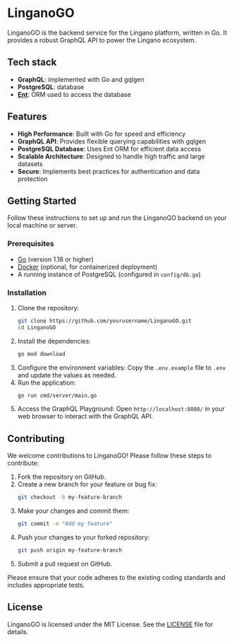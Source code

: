 # LinganoGO

LinganoGO is the backend service for the Lingano platform, written in Go. It provides a robust GraphQL API to power the Lingano ecosystem.

## Tech stack
- **GraphQL**: implemented with Go and gqlgen
- **PostgreSQL**: database
- **[Ent](https://entgo.io/docs/)**: ORM used to access the database


## Features

- **High Performance**: Built with Go for speed and efficiency
- **GraphQL API**: Provides flexible querying capabilities with gqlgen
- **PostgreSQL Database**: Uses Ent ORM for efficient data access
- **Scalable Architecture**: Designed to handle high traffic and large datasets
- **Secure**: Implements best practices for authentication and data protection

## Getting Started

Follow these instructions to set up and run the LinganoGO backend on your local machine or server.

### Prerequisites

-   [Go](https://golang.org/) (version 1.18 or higher)
-   [Docker](https://www.docker.com/) (optional, for containerized deployment)
-   A running instance of PostgreSQL (configured in `config/db.go`)

### Installation

1. Clone the repository:
    ```bash
    git clone https://github.com/yourusername/LinganoGO.git
    cd LinganoGO
    ```
2. Install the dependencies:
    ```bash
    go mod download
    ```
3. Configure the environment variables:
   Copy the `.env.example` file to `.env` and update the values as needed.
4. Run the application:
    ```bash
    go run cmd/server/main.go
    ```
5. Access the GraphQL Playground:
   Open `http://localhost:8080/` in your web browser to interact with the GraphQL API.

## Contributing

We welcome contributions to LinganoGO! Please follow these steps to contribute:

1. Fork the repository on GitHub.
2. Create a new branch for your feature or bug fix:
    ```bash
    git checkout -b my-feature-branch
    ```
3. Make your changes and commit them:
    ```bash
    git commit -m "Add my feature"
    ```
4. Push your changes to your forked repository:
    ```bash
    git push origin my-feature-branch
    ```
5. Submit a pull request on GitHub.

Please ensure that your code adheres to the existing coding standards and includes appropriate tests.

## License

LinganoGO is licensed under the MIT License. See the [LICENSE](LICENSE) file for details.